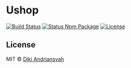 # Ushop

[![Build Status](https://api.travis-ci.org/dikiaap/ushop.svg)](https://travis-ci.org/dikiaap/ushop)
[![Status Npm Package](https://david-dm.org/dikiaap/ushop.svg)](https://david-dm.org/dikiaap/ushop)
[![License](https://img.shields.io/badge/license-MIT-blue.svg)](https://github.com/dikiaap/ushop)

## License

MIT © [Diki Andriansyah](https://dikiaap.id)